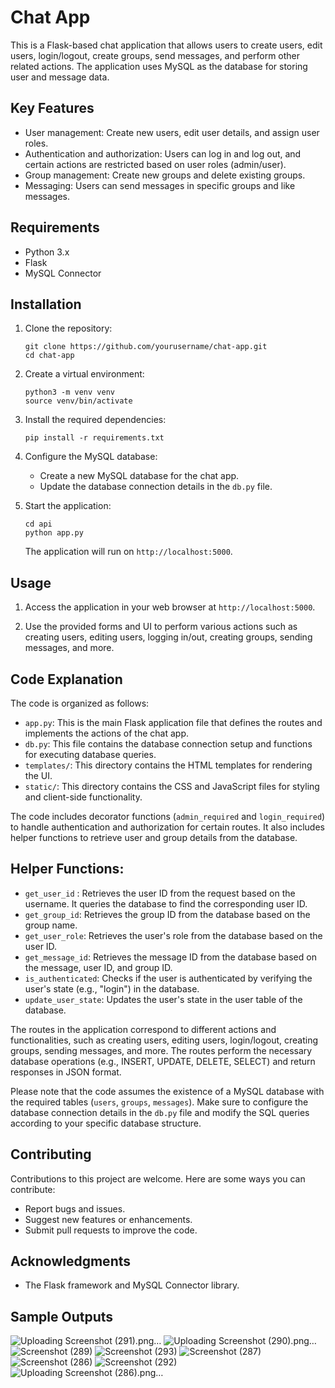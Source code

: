 
# Chat App

This is a Flask-based chat application that allows users to create users, edit users, login/logout, create groups, send messages, and perform other related actions. The application uses MySQL as the database for storing user and message data.

## Key Features

- User management: Create new users, edit user details, and assign user roles.
- Authentication and authorization: Users can log in and log out, and certain actions are restricted based on user roles (admin/user).
- Group management: Create new groups and delete existing groups.
- Messaging: Users can send messages in specific groups and like messages.

## Requirements

- Python 3.x
- Flask
- MySQL Connector

## Installation

1. Clone the repository:

   ```shell
   git clone https://github.com/yourusername/chat-app.git
   cd chat-app
   ```

2. Create a virtual environment:

   ```shell
   python3 -m venv venv
   source venv/bin/activate
   ```

3. Install the required dependencies:

   ```shell
   pip install -r requirements.txt
   ```

4. Configure the MySQL database:

   - Create a new MySQL database for the chat app.
   - Update the database connection details in the `db.py` file.

5. Start the application:

   ```shell
   cd api
   python app.py
   ```

   The application will run on `http://localhost:5000`.

## Usage

1. Access the application in your web browser at `http://localhost:5000`.

2. Use the provided forms and UI to perform various actions such as creating users, editing users, logging in/out, creating groups, sending messages, and more.

## Code Explanation

The code is organized as follows:

- `app.py`: This is the main Flask application file that defines the routes and implements the actions of the chat app.
- `db.py`: This file contains the database connection setup and functions for executing database queries.
- `templates/`: This directory contains the HTML templates for rendering the UI.
- `static/`: This directory contains the CSS and JavaScript files for styling and client-side functionality.

The code includes decorator functions (`admin_required` and `login_required`) to handle authentication and authorization for certain routes. It also includes helper functions to retrieve user and group details from the database.

## Helper Functions:

- `get_user_id` : Retrieves the user ID from the request based on the username. It queries the database to find the corresponding user ID.
- `get_group_id`: Retrieves the group ID from the database based on the group name.
- `get_user_role`: Retrieves the user's role from the database based on the user ID.
- `get_message_id`: Retrieves the message ID from the database based on the message, user ID, and group ID.
- `is_authenticated`: Checks if the user is authenticated by verifying the user's state (e.g., "login") in the database.
- `update_user_state`: Updates the user's state in the user table of the database.

The routes in the application correspond to different actions and functionalities, such as creating users, editing users, login/logout, creating groups, sending messages, and more. The routes perform the necessary database operations (e.g., INSERT, UPDATE, DELETE, SELECT) and return responses in JSON format.

Please note that the code assumes the existence of a MySQL database with the required tables (`users`, `groups`, `messages`). Make sure to configure the database connection details in the `db.py` file and modify the SQL queries according to your specific database structure.

## Contributing

Contributions to this project are welcome. Here are some ways you can contribute:

- Report bugs and issues.
- Suggest new features or enhancements.
- Submit pull requests to improve the code.


## Acknowledgments

- The Flask framework and MySQL Connector library.

## Sample Outputs
![Uploading Screenshot (291).png…]()
![Uploading Screenshot (290).png…]()
![Screenshot (289)](https://github.com/satya497/GroupChatApp/assets/51437221/c809f82a-883e-44fe-9512-5141e8b2b544)
![Screenshot (293)](https://github.com/satya497/GroupChatApp/assets/51437221/b2a44fe4-4b54-42f3-b69d-3a163c74beec)
![Screenshot (287)](https://github.com/satya497/GroupChatApp/assets/51437221/24aaa94b-d8de-453e-8741-5d7ff996f815)
![Screenshot (286)](https://github.com/satya497/GroupChatApp/assets/51437221/1d4ecddc-5709-4351-8a7a-c77f2ef258b2)
![Screenshot (292)](https://github.com/satya497/GroupChatApp/assets/51437221/96f1b793-aff8-4ab8-9862-ee8a41cb1ad3)
![Uploading Screenshot (286).png…]()
